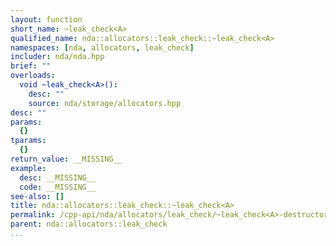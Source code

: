 ```yaml
---
layout: function
short_name: ~leak_check<A>
qualified_name: nda::allocators::leak_check::~leak_check<A>
namespaces: [nda, allocators, leak_check]
includer: nda/nda.hpp
brief: ""
overloads:
  void ~leak_check<A>():
    desc: ""
    source: nda/storage/allocators.hpp
desc: ""
params:
  {}
tparams:
  {}
return_value: __MISSING__
example:
  desc: __MISSING__
  code: __MISSING__
see-also: []
title: nda::allocators::leak_check::~leak_check<A>
permalink: /cpp-api/nda/allocators/leak_check/~leak_check<A>-destructor
parent: nda::allocators::leak_check
...
```


